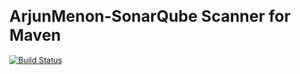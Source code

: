 # ArjunMenon-SonarQube Scanner for Maven


[![Build Status](https://travis-ci.org/SonarSource/sonar-scanner-maven.svg?branch=master)](https://travis-ci.org/SonarSource/sonar-scanner-maven)
